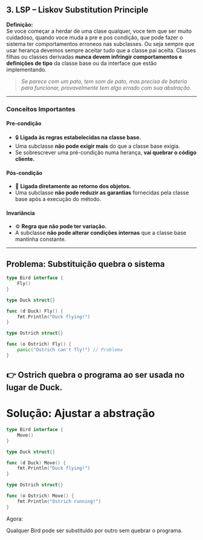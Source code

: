 ## 3. LSP – Liskov Substitution Principle

**Definição:**  
Se voce começar a herdar de uma clase qualquer, voce tem que ser muito cuidadoso, quando voce muda a pre e pos condição, que pode fazer o sistema ter comportamentos erroneos nas subclasses.
Ou seja sempre que usar herança devemos sempre aceitar tudo que a classe pai aceita.
Classes filhas ou classes derivadas **nunca devem infringir comportamentos e definições de tipo** da classe base ou da interface que estão implementando.

> _Se parece com um pato, tem som de pato, mas precisa de bateria para funcionar, provavelmente tem algo errado com sua abstração._

---

### Conceitos Importantes

#### Pre-condição
- 🔒 **Ligada às regras estabelecidas na classe base.**
- Uma subclasse **não pode exigir mais** do que a classe base exigia.
- Se sobrescrever uma pré-condição numa herança, **vai quebrar o código cliente.**

#### Pós-condição
- 🎯 **Ligada diretamente ao retorno dos objetos.**
- Uma subclasse **não pode reduzir as garantias** fornecidas pela classe base após a execução do método.

#### Invariância
- ⚙️ **Regra que não pode ter variação.**
- A subclasse **não pode alterar condições internas** que a classe base mantinha constante.

---

## Problema: Substituição quebra o sistema

```go
type Bird interface {
    Fly()
}

type Duck struct{}

func (d Duck) Fly() {
    fmt.Println("Duck flying!")
}

type Ostrich struct{}

func (o Ostrich) Fly() {
    panic("Ostrich can't fly!") // Problema
}
```

## 👉 Ostrich quebra o programa ao ser usada no lugar de Duck.

# Solução: Ajustar a abstração

```go
type Bird interface {
    Move()
}

type Duck struct{}

func (d Duck) Move() {
    fmt.Println("Duck flying!")
}

type Ostrich struct{}

func (o Ostrich) Move() {
    fmt.Println("Ostrich running!")
}
````
 Agora:

Qualquer Bird pode ser substituído por outro sem quebrar o programa.